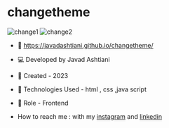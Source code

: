 # changetheme
![change1](https://github.com/javadashtiani/changetheme/assets/134012615/6a78bed6-44a5-4ce6-beff-b4f4ff4cd474)
![change2](https://github.com/javadashtiani/changetheme/assets/134012615/0cbe35d1-3ca4-4e75-be75-a34ae6d79c29)
- 🔗 https://javadashtiani.github.io/changetheme/
- 💻 Developed by Javad Ashtiani
- 📆 Created - 2023
- 🔧 Technologies Used - html , css ,java script
- 🧑‍ Role - Frontend

- How to reach me : with my [instagram](https://www.instagram.com/javadashtiani_web/) and [linkedin](https://www.linkedin.com/in/javadashtiani/)
